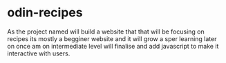 # odin-recipes
 As the project named will build a website that that will be focusing on recipes 
 its mostly a begginer website and it will grow a sper learning 
 later on once am on intermediate level will finalise and add javascript to make it 
 interactive with users.